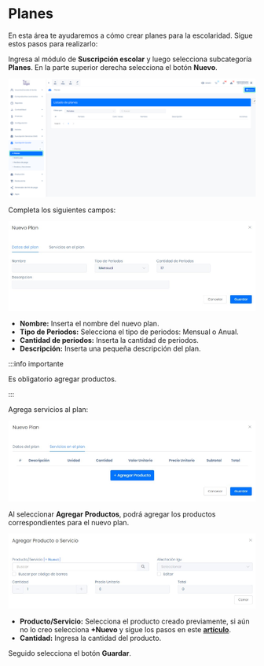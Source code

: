 # Planes

En esta área te ayudaremos a cómo crear planes para la escolaridad. Sigue estos pasos para realizarlo:

Ingresa al módulo de **Suscripción escolar** y luego selecciona subcategoría **Planes**. En la parte superior derecha selecciona el botón **Nuevo**.

![Alt text](img/nuevoplan1.jpg)

Completa los siguientes campos:

![Alt text](img/nuevoplan.jpg)

* **Nombre:** Inserta el nombre del nuevo plan.
* **Tipo de Periodos:** Selecciona el tipo de periodos: Mensual o Anual.
* **Cantidad de periodos:** Inserta la cantidad de periodos.
* **Descripción:** Inserta una pequeña descripción del plan.

:::info importante

Es obligatorio agregar productos.

:::

Agrega servicios al plan:

![Alt text](img/nuevoplan2.jpg)

Al seleccionar **Agregar Productos**, podrá agregar los productos correspondientes para el nuevo plan.

![Alt text](img/nuevoplan3.jpg)

* **Producto/Servicio:** Selecciona el producto creado previamente, si aún no lo creo selecciona **+Nuevo** y sigue los pasos en este **[artículo](https://fastura.github.io/documentacion/productos-servicios/Productos-Creacion-basica)**.
* **Cantidad:** Ingresa la cantidad del producto.

Seguido selecciona el botón **Guardar**.
